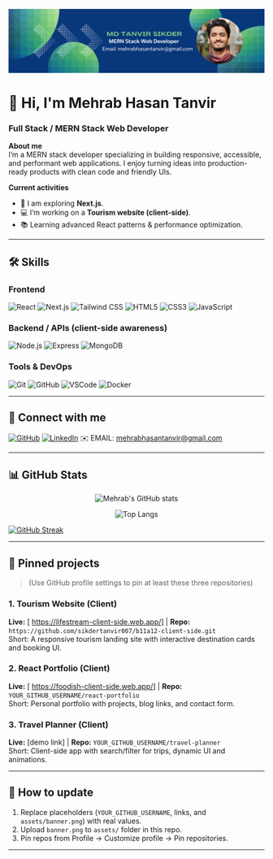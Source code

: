 <!-- Banner -->
<p align="center">
  <img src="https://github.com/sikdertanvir007/sikdertanvir007/blob/main/My%20github%20profile%20banner.png" alt="Banner" style="width:100%; max-height:250px; object-fit:cover;" />
</p>

# 👋 Hi, I'm Mehrab Hasan Tanvir
### Full Stack / MERN Stack Web Developer

**About me**  
I’m a MERN stack developer specializing in building responsive, accessible, and performant web applications. I enjoy turning ideas into production-ready products with clean code and friendly UIs.

**Current activities**
- 🔭 I am exploring **Next.js**.  
- 💻 I’m working on a **Tourism website (client-side)**.  
- 📚 Learning advanced React patterns & performance optimization.

---

## 🛠️ Skills

### Frontend
![React](https://img.shields.io/badge/React-61DAFB?logo=react&logoColor=white&style=flat-square)
![Next.js](https://img.shields.io/badge/Next.js-000000?logo=next.js&logoColor=white&style=flat-square)
![Tailwind CSS](https://img.shields.io/badge/Tailwind_CSS-38B2AC?logo=tailwind-css&logoColor=white&style=flat-square)
![HTML5](https://img.shields.io/badge/HTML5-E34F26?logo=html5&logoColor=white&style=flat-square)
![CSS3](https://img.shields.io/badge/CSS3-1572B6?logo=css3&logoColor=white&style=flat-square)
![JavaScript](https://img.shields.io/badge/JavaScript-F7DF1E?logo=javascript&logoColor=black&style=flat-square)

### Backend / APIs (client-side awareness)
![Node.js](https://img.shields.io/badge/Node.js-339933?logo=node.js&logoColor=white&style=flat-square)
![Express](https://img.shields.io/badge/Express-000000?logo=express&logoColor=white&style=flat-square)
![MongoDB](https://img.shields.io/badge/MongoDB-47A248?logo=mongodb&logoColor=white&style=flat-square)

### Tools & DevOps
![Git](https://img.shields.io/badge/Git-F05032?logo=git&logoColor=white&style=flat-square)
![GitHub](https://img.shields.io/badge/GitHub-181717?logo=github&logoColor=white&style=flat-square)
![VSCode](https://img.shields.io/badge/VSCode-007ACC?logo=visual-studio-code&logoColor=white&style=flat-square)
![Docker](https://img.shields.io/badge/Docker-2496ED?logo=docker&logoColor=white&style=flat-square)

---

## 🔗 Connect with me
[![GitHub](https://img.shields.io/badge/GitHub-@sikdertanvir007-181717?logo=github&style=flat-square)](https://github.com/sikdertanvir007)
[![LinkedIn](https://img.shields.io/badge/LinkedIn-Connect-blue?logo=linkedin&style=flat-square)](https://linkedin.com/in/YOUR_LINKEDIN_ID)
✉️ EMAIL: [mehrabhasantanvir@gmail.com](mailto:)

---

## 📊 GitHub Stats
<!-- Replace USERNAME with your GitHub username -->
<p align="center">
  <img alt="Mehrab's GitHub stats" src="https://github-readme-stats.vercel.app/api?username=sikdertanvir007&show_icons=true&count_private=true&theme=tokyonight" />
</p>

<p align="center">
  <img alt="Top Langs" src="https://github-readme-stats.vercel.app/api/top-langs/?username=sikdertanvir007&layout=compact&theme=tokyonight" />
</p>

<a href="https://git.io/streak-stats"><img src="https://streak-stats.demolab.com?user=sikdertanvir007" alt="GitHub Streak" /></a>

---

## 📌 Pinned projects
> (Use GitHub profile settings to pin at least these three repositories)

### 1. Tourism Website (Client)
**Live:** [ https://lifestream-client-side.web.app/] | **Repo:** `https://github.com/sikdertanvir007/b11a12-client-side.git`  
Short: A responsive tourism landing site with interactive destination cards and booking UI.

### 2. React Portfolio (Client)
**Live:** [ https://foodish-client-side.web.app/] | **Repo:** `YOUR_GITHUB_USERNAME/react-portfolio`  
Short: Personal portfolio with projects, blog links, and contact form.

### 3. Travel Planner (Client)
**Live:** [demo link] | **Repo:** `YOUR_GITHUB_USERNAME/travel-planner`  
Short: Client-side app with search/filter for trips, dynamic UI and animations.

---

## 📌 How to update
1. Replace placeholders (`YOUR_GITHUB_USERNAME`, links, and `assets/banner.png`) with real values.  
2. Upload `banner.png` to `assets/` folder in this repo.  
3. Pin repos from Profile → Customize profile → Pin repositories.

---

